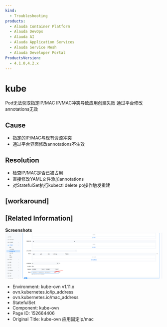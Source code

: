 ```yaml
---
kind:
  - Troubleshooting
products:
  - Alauda Container Platform
  - Alauda DevOps
  - Alauda AI
  - Alauda Application Services
  - Alauda Service Mesh
  - Alauda Developer Portal
ProductsVersion:
  - 4.1.0,4.2.x
---
```

<!-- A type of document that involves encountering a fault, diagnosing it, performing root cause analysis, and providing solutions. -->

# kube

Pod无法获取指定IP/MAC IP/MAC冲突导致应用创建失败 通过平台修改annotations无效

## Cause
- 指定的IP/MAC与现有资源冲突
- 通过平台界面修改annotations不生效

## Resolution
- 检查IP/MAC是否已被占用
- 直接修改YAML文件添加annotations
- 对StatefulSet执行kubectl delete po操作触发重建

## [workaround]

## [Related Information]
**Screenshots**
![](assets/kube-ovn-ying-yong-gu-ding-ip-mac/image2023-7-26_16-44-39.png)
- Environment: kube-ovn v1.11.x
- ovn.kubernetes.io/ip_address
- ovn.kubernetes.io/mac_address
- StatefulSet
- Component: kube-ovn
- Page ID: 152664406
- Original Title: kube-ovn 应用固定ip/mac
